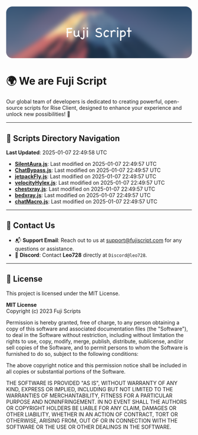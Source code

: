 ![Banner](.github/b.webp)

# 🌍 **We are Fuji Script**

Our global team of developers is dedicated to creating powerful, open-source scripts for Rise Client, designed to enhance your experience and unlock new possibilities! 🌟

---
<!-- SCRIPTS_NAVIGATION_START -->
## 📂 **Scripts Directory Navigation**

**Last Updated**: 2025-01-07 22:49:58 UTC

- **[SilentAura.js](scripts/SilentAura.js)**: Last modified on 2025-01-07 22:49:57 UTC
- **[ChatBypass.js](scripts/ChatBypass.js)**: Last modified on 2025-01-07 22:49:57 UTC
- **[jetpackFly.js](scripts/jetpackFly.js)**: Last modified on 2025-01-07 22:49:57 UTC
- **[velocityHylex.js](scripts/velocityHylex.js)**: Last modified on 2025-01-07 22:49:57 UTC
- **[chestxray.js](scripts/chestxray.js)**: Last modified on 2025-01-07 22:49:57 UTC
- **[bedxray.js](scripts/bedxray.js)**: Last modified on 2025-01-07 22:49:57 UTC
- **[chatMacro.js](scripts/chatMacro.js)**: Last modified on 2025-01-07 22:49:57 UTC

<!-- SCRIPTS_NAVIGATION_END -->

---

## 💬 **Contact Us**  
- 📬 **Support Email**: Reach out to us at [support@fujiscript.com](mailto:support@fujiscript.com) for any questions or assistance.  
- 💬 **Discord**: Contact **Leo728** directly at `Discord@leo728`.

---

## 📜 **License**

This project is licensed under the MIT License.  

**MIT License**  
Copyright (c) 2023 Fuji Scripts  

Permission is hereby granted, free of charge, to any person obtaining a copy of this software and associated documentation files (the "Software"), to deal in the Software without restriction, including without limitation the rights to use, copy, modify, merge, publish, distribute, sublicense, and/or sell copies of the Software, and to permit persons to whom the Software is furnished to do so, subject to the following conditions:  

The above copyright notice and this permission notice shall be included in all copies or substantial portions of the Software.  

THE SOFTWARE IS PROVIDED "AS IS", WITHOUT WARRANTY OF ANY KIND, EXPRESS OR IMPLIED, INCLUDING BUT NOT LIMITED TO THE WARRANTIES OF MERCHANTABILITY, FITNESS FOR A PARTICULAR PURPOSE AND NONINFRINGEMENT. IN NO EVENT SHALL THE AUTHORS OR COPYRIGHT HOLDERS BE LIABLE FOR ANY CLAIM, DAMAGES OR OTHER LIABILITY, WHETHER IN AN ACTION OF CONTRACT, TORT OR OTHERWISE, ARISING FROM, OUT OF OR IN CONNECTION WITH THE SOFTWARE OR THE USE OR OTHER DEALINGS IN THE SOFTWARE.  
